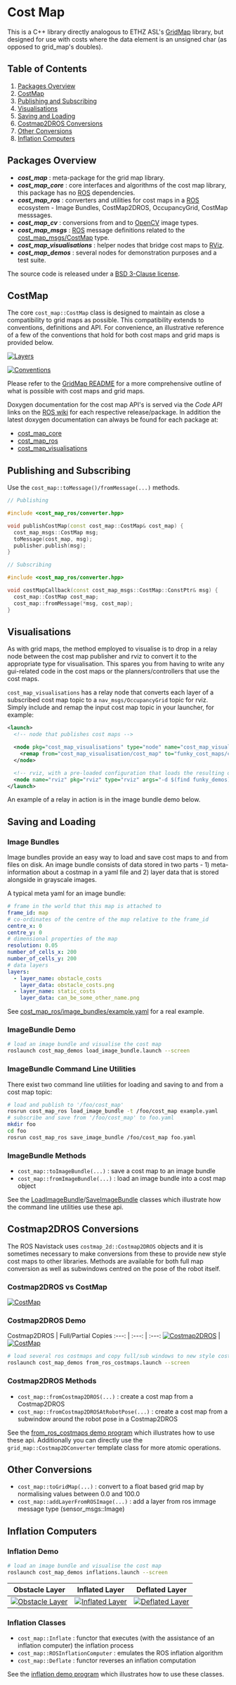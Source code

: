 # Cost Map

This is a C++ library directly analogous to ETHZ ASL's [GridMap] library,
but designed for use with costs where the data element is an unsigned char (as opposed to grid_map's doubles).

## Table of Contents

1. [Packages Overview](#packages-overview)
2. [CostMap](#costmap)
3. [Publishing and Subscribing](#publishing-and-subscribing)
4. [Visualisations](#visualisations)
5. [Saving and Loading](#saving-and-loading)
6. [Costmap2DROS Conversions](#costmap2dros-conversions)
7. [Other Conversions](#other-conversions)
8. [Inflation Computers](#inflation-computers)

## Packages Overview

* ***cost_map*** : meta-package for the grid map library.
* ***cost_map_core*** : core interfaces and algorithms of the cost map library, this package has no [ROS] dependencies.
* ***cost_map_ros*** : converters and utilities for cost maps in a [ROS] ecosystem - Image Bundles, CostMap2DROS, OccupancyGrid, CostMap messsages.
* ***cost_map_cv*** : conversions from and to [OpenCV] image types.
* ***cost_map_msgs*** : [ROS] message definitions related to the [cost_map_msgs/CostMap] type.
* ***cost_map_visualisations*** : helper nodes that bridge cost maps to [RViz].
* ***cost_map_demos*** : several nodes for demonstration purposes and a test suite.

The source code is released under a [BSD 3-Clause license](LICENSE).

## CostMap

The core `cost_map::CostMap` class is designed to maintain as close a compatibility
to grid maps as possible. This compatibility extends to conventions, definitions and API.
For convenience, an illustrative reference of a few of the conventions that hold for both
cost maps and grid maps is provided below.

[![Layers](cost_map_core/doc/grid_map_layers.png)](cost_map_core/doc/grid_map_layers.pdf)

[![Conventions](cost_map_core/doc/grid_map_conventions.png)](cost_map_core/doc/grid_map_conventions.pdf)

Please refer to the [GridMap README](https://github.com/ethz-asl/grid_map/blob/master/README.md) for a
more comprehensive outline of what is possible with cost maps and grid maps.

Doxygen documentation for the cost map API's is served via the *Code API* links on the
[ROS wiki](http://wiki.ros.org/cost_map) for each respective release/package. In addition
the latest doxygen documentation can always be found for each package at:

* [cost_map_core](http://docs.ros.org/api/cost_map_core/html/annotated.html)
* [cost_map_ros](http://docs.ros.org/api/cost_map_ros/html/annotated.html)
* [cost_map_visualisations](http://docs.ros.org/api/cost_map_visualisations/html/annotated.html)

## Publishing and Subscribing

Use the `cost_map::toMessage()/fromMessage(...)` methods.

```cpp
// Publishing

#include <cost_map_ros/converter.hpp>

void publishCostMap(const cost_map::CostMap& cost_map) {
  cost_map_msgs::CostMap msg;
  toMessage(cost_map, msg);
  publisher.publish(msg);
}
```

```cpp
// Subscribing

#include <cost_map_ros/converter.hpp>

void costMapCallback(const cost_map_msgs::CostMap::ConstPtr& msg) {
  cost_map::CostMap cost_map;
  cost_map::fromMessage(*msg, cost_map);
}
```

## Visualisations

As with grid maps, the method employed to visualise is to drop in a relay node between
the cost map publisher and rviz to convert it to the appropriate type for visualisation.
This spares you from having to write any gui-related code in the cost maps or the
planners/controllers that use the cost maps.

`cost_map_visualisations` has a relay node that converts each layer of a subscribed
cost map topic to a `nav_msgs/OccupancyGrid` topic for rviz. Simply include and
remap the input cost map topic in your launcher, for example:

```xml
<launch>
  <!-- node that publishes cost maps -->

  <node pkg="cost_map_visualisations" type="node" name="cost_map_visualisation">
    <remap from="cost_map_visualisation/cost_map" to="funky_cost_maps/cost_map"/>
  </node>

  <!-- rviz, with a pre-loaded configuration that loads the resulting occupancy grid maps -->
  <node name="rviz" pkg="rviz" type="rviz" args="-d $(find funky_demos)/rviz/funky_cost_maps.rviz" />
</launch>
```

An example of a relay in action is in the image bundle demo below.

## Saving and Loading

### Image Bundles

Image bundles provide an easy way to load and save cost maps to and from files on disk.
An image bundle consists of data stored in two parts - 1) meta-information about a costmap in
a yaml file and 2) layer data that is stored alongside in grayscale images.

A typical meta yaml for an image bundle:

```yaml
# frame in the world that this map is attached to
frame_id: map
# co-ordinates of the centre of the map relative to the frame_id
centre_x: 0
centre_y: 0
# dimensional properties of the map
resolution: 0.05
number_of_cells_x: 200
number_of_cells_y: 200
# data layers
layers:
  - layer_name: obstacle_costs
    layer_data: obstacle_costs.png
  - layer_name: static_costs
    layer_data: can_be_some_other_name.png
```

See [cost_map_ros/image_bundles/example.yaml](https://github.com/stonier/cost_map/blob/devel/cost_map_ros/image_bundles/example.yaml) for a real example.

### ImageBundle Demo

```bash
# load an image bundle and visualise the cost map
roslaunch cost_map_demos load_image_bundle.launch --screen
```

### ImageBundle Command Line Utilities

There exist two command line utilities for loading and saving to and from a cost map topic:

```bash
# load and publish to '/foo/cost_map'
rosrun cost_map_ros load_image_bundle -t /foo/cost_map example.yaml
# subscribe and save from '/foo/cost_map' to foo.yaml
mkdir foo
cd foo
rosrun cost_map_ros save_image_bundle /foo/cost_map foo.yaml
```

### ImageBundle Methods

* `cost_map::toImageBundle(...)` : save a cost map to an image bundle
* `cost_map::fromImageBundle(...)` : load an image bundle into a cost map object

See the [LoadImageBundle](https://github.com/stonier/cost_map/blob/devel/cost_map_ros/src/lib/image_bundles.cpp#L203)/[SaveImageBundle](https://github.com/stonier/cost_map/blob/devel/cost_map_ros/src/lib/image_bundles.cpp#L235)
classes which illustrate how the command line utilities use these api.

## Costmap2DROS Conversions

The ROS Navistack uses `costmap_2d::Costmap2DROS` objects and it is sometimes necessary
to make conversions from these to provide new style cost maps to other libraries. Methods are
available for both full map conversion as well as subwindows centred on the pose of the robot itself.

### Costmap2DROS vs CostMap

[![CostMap](cost_map_ros/doc/image_loading_coordinates_preview.png)](cost_map_ros/doc/image_loading_coordinates.png)

### Costmap2DROS Demo

Costmap2DROS | Full/Partial Copies
:---: | :---: | :---:
[![Costmap2DROS](cost_map_demos/doc/images/from_ros_costmaps/from_ros_costmaps_preview.png)](cost_map_demos/doc/images/from_ros_costmaps/from_ros_costmaps.png) | [![CostMap](cost_map_demos/doc/images/from_ros_costmaps/from_ros_costmaps_copied_preview.png)](cost_map_demos/doc/images/from_ros_costmaps/from_ros_costmaps_copied.png)


```bash
# load several ros costmaps and copy full/sub windows to new style costmaps
roslaunch cost_map_demos from_ros_costmaps.launch --screen
```

### Costmap2DROS Methods

* `cost_map::fromCostmap2DROS(...)` : create a cost map from a Costmap2DROS
* `cost_map::fromCostmap2DROSAtRobotPose(...)` : create a cost map from a subwindow around the robot pose in a Costmap2DROS

See the [from_ros_costmaps demo program](https://github.com/stonier/cost_map/blob/devel/cost_map_demos/src/applications/from_ros_costmaps.cpp)
which illustrates how to use these api. Additionally you can directly use the `grid_map::Costmap2DConverter` template class for more atomic operations.

## Other Conversions

* `cost_map::toGridMap(...)` : convert to a float based grid map by normalising values between 0.0 and 100.0
* `cost_map::addLayerFromROSImage(...)` : add a layer from ros immage message type (sensor_msgs::Image)

## Inflation Computers

### Inflation Demo

```bash
# load an image bundle and visualise the cost map
roslaunch cost_map_demos inflations.launch --screen
```

Obstacle Layer | Inflated Layer | Deflated Layer
:---: | :---: | :---:
[![Obstacle Layer](cost_map_demos/doc/images/inflation/obstacle_layer_preview.png)](cost_map_demos/doc/images/inflation/obstacle_layer.png) | [![Inflated Layer](cost_map_demos/doc/images/inflation/inflation_layer_preview.png)](cost_map_demos/doc/images/inflation/inflation_layer.png) | [![Deflated Layer](cost_map_demos/doc/images/inflation/deflated_layer_preview.png)](cost_map_demos/doc/images/inflation/deflated_layer.png)

### Inflation Classes

* `cost_map::Inflate` : functor that executes (with the assistance of an inflation computer) the inflation process
* `cost_map::ROSInflationComputer` : emulates the ROS inflation algorithm
* `cost_map::Deflate` : functor reverses an inflation computation

See the [inflation demo program](https://github.com/stonier/cost_map/blob/devel/cost_map_demos/src/applications/inflation.cpp)
which illustrates how to use these classes.

[GridMap]: https://github.com/ethz-asl/grid_map
[OpenCV]: http://opencv.org/
[ROS]: http://www.ros.org
[RViz]: http://wiki.ros.org/rviz
[cost_map_msgs/CostMap]: http://docs.ros.org/api/cost_map_msgs/html/msg/CostMap.html

